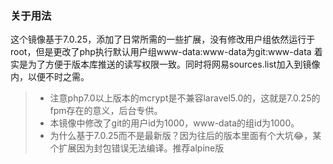 ### 关于用法
这个镜像基于7.0.25，添加了日常所需的一些扩展，没有修改用户组依然运行于root，但是更改了php执行默认用户组www-data:www-data为git:www-data 着实是为了方便于版本库推送的读写权限一致。同时将网易sources.list加入到镜像内，以便不时之需。

> * 注意php7.0以上版本的mcrypt是不兼容laravel5.0的，这就是7.0.25的fpm存在的意义，后台专供。
> * 本镜像中修改了git的用户id为1000，www-data的组id为1000。
> * 为什么基于7.0.25而不是最新版？因为往后的版本里面有个大坑😂，某个扩展因为封包错误无法编译。推荐alpine版
